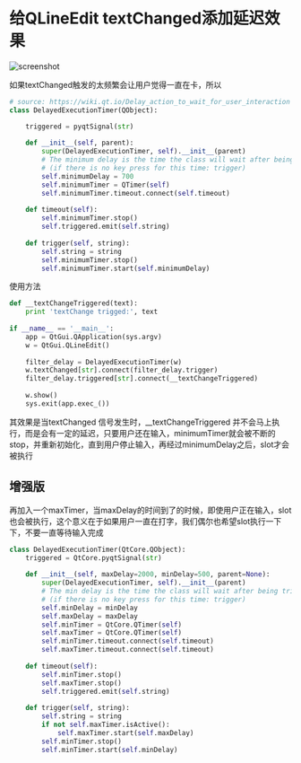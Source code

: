 # 给QLineEdit textChanged添加延迟效果

![screenshot](https://i0.wp.com/i.imgur.com/tKUpSKx.gif)


如果textChanged触发的太频繁会让用户觉得一直在卡，所以

```python
# source: https://wiki.qt.io/Delay_action_to_wait_for_user_interaction
class DelayedExecutionTimer(QObject):  

    triggered = pyqtSignal(str)
 
    def __init__(self, parent):
        super(DelayedExecutionTimer, self).__init__(parent)
        # The minimum delay is the time the class will wait after being triggered before emitting the triggered() signal
        # (if there is no key press for this time: trigger)
        self.minimumDelay = 700
        self.minimumTimer = QTimer(self)
        self.minimumTimer.timeout.connect(self.timeout)
 
    def timeout(self):
        self.minimumTimer.stop()
        self.triggered.emit(self.string)
 
    def trigger(self, string):
        self.string = string
        self.minimumTimer.stop()
        self.minimumTimer.start(self.minimumDelay)
```
使用方法
```python
def __textChangeTriggered(text):
    print 'textChange trigged:', text
 
if __name__ == '__main__':
    app = QtGui.QApplication(sys.argv)
    w = QtGui.QLineEdit()
 
    filter_delay = DelayedExecutionTimer(w)
    w.textChanged[str].connect(filter_delay.trigger)
    filter_delay.triggered[str].connect(__textChangeTriggered)
 
    w.show()
    sys.exit(app.exec_())
```

其效果是当textChanged 信号发生时，__textChangeTriggered 并不会马上执行，而是会有一定的延迟，只要用户还在输入，minimumTimer就会被不断的stop，并重新初始化，直到用户停止输入，再经过minimumDelay之后，slot才会被执行

增强版
-----
再加入一个maxTimer，当maxDelay的时间到了的时候，即使用户正在输入，slot也会被执行，这个意义在于如果用户一直在打字，我们偶尔也希望slot执行一下下，不要一直等待输入完成 

```python
class DelayedExecutionTimer(QtCore.QObject):
    triggered = QtCore.pyqtSignal(str)
 
    def __init__(self, maxDelay=2000, minDelay=500, parent=None):
        super(DelayedExecutionTimer, self).__init__(parent)
        # The min delay is the time the class will wait after being triggered before emitting the triggered() signal
        # (if there is no key press for this time: trigger)
        self.minDelay = minDelay
        self.maxDelay = maxDelay
        self.minTimer = QtCore.QTimer(self)
        self.maxTimer = QtCore.QTimer(self)
        self.minTimer.timeout.connect(self.timeout)
        self.maxTimer.timeout.connect(self.timeout)
 
    def timeout(self):
        self.minTimer.stop()
        self.maxTimer.stop()
        self.triggered.emit(self.string)
 
    def trigger(self, string):
        self.string = string
        if not self.maxTimer.isActive():
            self.maxTimer.start(self.maxDelay)
        self.minTimer.stop()
        self.minTimer.start(self.minDelay)
```